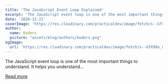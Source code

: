 ```yaml
---
title: 'The JavaScript Event Loop Explained'
excerpt: 'The JavaScript event loop is one of the most important things to understand. It helps you understand...'
date: '2020-12-21'
coverImage: 'https://res.cloudinary.com/practicaldev/image/fetch/s--GfX99o_U--/c_imagga_scale,f_auto,fl_progressive,h_420,q_auto,w_1000/https://dev-to-uploads.s3.amazonaws.com/i/vl0wfbaum6audjzcrt91.jpg'
author:
  name: Koders
  picture: "assets/blog/authors/koders.png"
ogImage:
  url: 'https://res.cloudinary.com/practicaldev/image/fetch/s--GfX99o_U--/c_imagga_scale,f_auto,fl_progressive,h_420,q_auto,w_1000/https://dev-to-uploads.s3.amazonaws.com/i/vl0wfbaum6audjzcrt91.jpg'
---
```


The JavaScript event loop is one of the most important things to understand. It helps you understand...

[Read more](https://dev.to/alexdevero/the-javascript-event-loop-explained-4be5)
